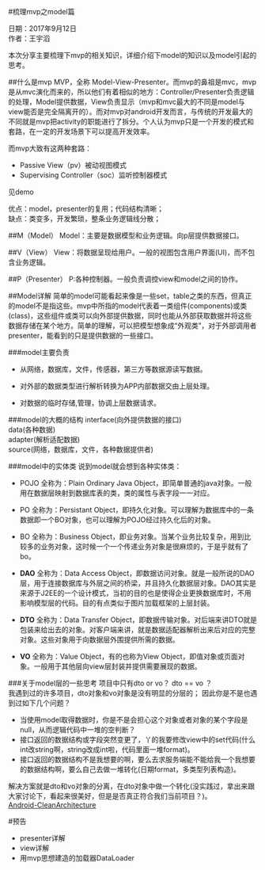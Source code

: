 #梳理mvp之model篇


日期：2017年9月12日</br>
作者：王宇滔

本次分享主要梳理下mvp的相关知识，详细介绍下model的知识以及model引起的思考。

##什么是mvp
MVP，全称 Model-View-Presenter。而mvp的鼻祖是mvc，mvp是从mvc演化而来的，所以他们有着相似的地方：Controller/Presenter负责逻辑的处理，Model提供数据，View负责显示（mvp和mvc最大的不同是model与view能否是完全隔离开的）。而对mvp对android开发而言，与传统的开发最大的不同就是mvp把activity的职能进行了拆分。个人认为mvp只是一个开发的模式和套路，在一定的开发场景下可以提高开发效率。

而mvp大致有这两种套路：

* Passive View（pv）被动视图模式
* Supervising Controller（soc）监听控制器模式

见demo

优点：model，presenter的复用；代码结构清晰；</br>
缺点：类变多，开发繁琐，整条业务逻辑线分散；

##M（Model）
Model：主要是数据模型和业务逻辑。向p层提供数据接口。

##V（View）
View：将数据呈现给用户。一般的视图包含用户界面(UI)，而不包含业务逻辑。

##P（Presenter）
P:各种控制器。一般负责调控view和model之间的协作。

##Model详解
简单的model可能看起来像是一些set，table之类的东西，但真正的model不是指这些。mvp中所指的model代表着一类组件(components)或类(class)，这些组件或类可以向外部提供数据，同时也能从外部获取数据并将这些数据存储在某个地方。简单的理解，可以把模型想象成“外观类”，对于外部调用者presenter，能看到的只是提供数据的一些接口。

###model主要负责

* 从网络，数据库，文件，传感器，第三方等数据源读写数据。

* 对外部的数据类型进行解析转换为APP内部数据交由上层处理。

* 对数据的临时存储,管理，协调上层数据请求。

###model的大概的结构
interface(向外提供数据的接口)</br>
data(各种数据)</br>
adapter(解析适配数据)</br>
source(网络，数据库，文件，各种数据提供者)</br>

###model中的实体类
说到model就会想到各种实体类：

* POJO
全称为：Plain Ordinary Java Object，即简单普通的java对象。一般用在数据层映射到数据库表的类，类的属性与表字段一一对应。

* PO
全称为：Persistant Object，即持久化对象。可以理解为数据库中的一条数据即一个BO对象，也可以理解为POJO经过持久化后的对象。

* BO
全称为：Business Object，即业务对象。当某个业务比较复杂，用到比较多的业务对象，这时候一个一个传递业务对象是很麻烦的，于是乎就有了bo。

* **DAO**
全称为：Data Access Object，即数据访问对象。就是一般所说的DAO层，用于连接数据库与外层之间的桥梁，并且持久化数据层对象。DAO其实是来源于J2EE的一个设计模式，当初的目的也是使得企业更换数据库时，不用影响模型层的代码。目的有点类似于图片加载框架的上层封装。

* **DTO**
全称为：Data Transfer Object，即数据传输对象。对后端来讲DTO就是包装来给出去的对象。对客户端来讲，就是数据适配器解析出来后对应的完整对象。这些对象用于向数据层外围提供所需的数据。

* **VO**
全称为：Value Object，有的也称为View Object，即值对象或页面对象。一般用于其他层向view层封装并提供需要展现的数据。

###关于model层的一些思考
项目中只有dto or vo？ dto == vo ？</br>
我遇到过的许多项目，dto对象和vo对象是没有明显的分层的；
因此你是不是也遇到过如下几个问题？

* 当使用model取得数据时，你是不是会担心这个对象或者对象的某个字段是null，从而逻辑代码中一堆的空判断？
* 接口返回的数据结构或字段突然变更了，丫的我要修改view中的set代码(什么int改string啊，string改成int啦，代码里面一堆format)。
* 接口返回的数据结构不是我想要的啊，要么去求服务端能不能给我一个我想要的数据结构啊，要么自己去做一堆转化(日期format，多类型列表构造)。


解决方案就是dto和vo对象的分离，在dto对象中做一个转化(没实践过，拿出来跟大家讨论下，看起来很美好，但是是否真正符合我们当前项目？)。</br>
[Android-CleanArchitecture](https://github.com/android10/Android-CleanArchitecture)

#预告
* presenter详解
* view详解
* 用mvp思想建造的加载器DataLoader 


